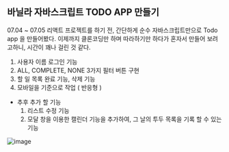 ## 바닐라 자바스크립트 TODO APP 만들기

07.04 ~ 07.05 
리액트 프로젝트를 하기 전, 간단하게 순수 자바스크립트만으로 Todo app 을 만들어봤다.
이제까지 클론코딩만 하며 따라하기만 하다가 혼자서 만들어 보려고하니, 시간이 꽤나 걸린 것 같다.

1. 사용자 이름 로그인 기능
2. ALL, COMPLETE, NONE 3가지 필터 버튼 구현
3. 할 일 목록 완료 기능, 삭제 기능
4. 모바일을 기준으로 작업 ( 반응형 )

+ 추후 추가 할 기능
  1. 리스트 수정 기능
  2. 모달 창을 이용한 캘린더 기능을 추가하여, 그 날의 투두 목록을 기록 할 수 있는 기능

![image](https://github.com/Ajungmiiin/VanillaJS-Todo-app/assets/123189571/3f302135-ed72-455f-b1f5-7f3905559d71)
